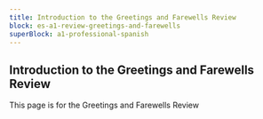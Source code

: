 ```yaml
---
title: Introduction to the Greetings and Farewells Review
block: es-a1-review-greetings-and-farewells
superBlock: a1-professional-spanish
---
```


## Introduction to the Greetings and Farewells Review

This page is for the Greetings and Farewells Review
